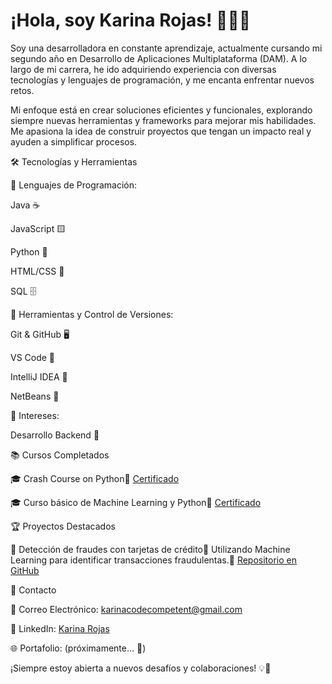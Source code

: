 # ¡Hola, soy Karina Rojas! 👩‍💻✨

Soy una desarrolladora en constante aprendizaje, actualmente cursando mi segundo año en Desarrollo de Aplicaciones Multiplataforma (DAM). A lo largo de mi carrera, he ido adquiriendo experiencia con diversas tecnologías y lenguajes de programación, y me encanta enfrentar nuevos retos. 

Mi enfoque está en crear soluciones eficientes y funcionales, explorando siempre nuevas herramientas y frameworks para mejorar mis habilidades. Me apasiona la idea de construir proyectos que tengan un impacto real y ayuden a simplificar procesos.

🛠️ Tecnologías y Herramientas


🔹 Lenguajes de Programación:

Java ☕

JavaScript 🟨

Python 🐍

HTML/CSS 🎨

SQL 🗄️


🔹 Herramientas y Control de Versiones:

Git & GitHub 🖥️

VS Code 📝

IntelliJ IDEA 🚀

NetBeans 🔵


🔹 Intereses:

Desarrollo Backend 🔄

📚 Cursos Completados

🎓 Crash Course on Python📜  [Certificado](https://www.coursera.org/account/accomplishments/verify/ADH4PSASHUPP)

🎓 Curso básico de Machine Learning y Python📜  [Certificado](https://ibmcsr.udemy.com/certificate/UC-7631e5dc-89af-4892-85e5-3f79175832fa/)

🏆 Proyectos Destacados


🔹 Detección de fraudes con tarjetas de crédito📌 Utilizando Machine Learning para identificar transacciones fraudulentas.🔗  [Repositorio en GitHub](https://github.com/KarinaRojasDev/Deteccion-de-fraudes-en-transacciones-con-tarjetas-de-credito-usando-modelos-de-Machine-Learning..git)

📲 Contacto

📩 Correo Electrónico: [karinacodecompetent@gmail.com](mailto:karinacodecompetent@gmail.com)

💼 LinkedIn: [Karina Rojas](https://www.linkedin.com/in/karina-paola-rojas-jorge-812289313/)

🌐 Portafolio: (próximamente... 🚧)

¡Siempre estoy abierta a nuevos desafíos y colaboraciones! 💡🚀
